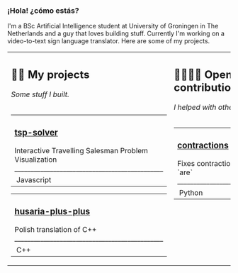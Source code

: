 ### ¡Hola! ¿cómo estás?

I'm a BSc Artificial Intelligence student at University of Groningen in The Netherlands and a guy that loves building stuff. Currently I'm working on a video-to-text sign language translator. Here are some of my projects. 

<table><tr>
<td>
  <h2>🙆‍♂️ My projects</h2>
  <i>Some stuff I built.</i><br><br>
  <table>
    <tr>
      <td>
        <h3><a href="https://github.com/fszewczyk/tsp-solver">tsp-solver</a></h3>
        Interactive Travelling Salesman Problem Visualization<br>
        ______________________________________________</tr>
    <tr>
      <td>&nbsp;Javascript</td>
    </tr>
  </table>
  <table><tr><td><h3><a href="https://github.com/fszewczyk/husaria-plus-plus">husaria-plus-plus</a></h3>Polish translation of C++<br>______________________________________________</tr><tr><td>&nbsp;C++</td></tr></table></td><td valign="top"><h2>👨‍👨‍👧‍👦 Open source contributions</h2><i>I helped with other people's projects!</i><br><br><table><tr><td><h3><a href="https://github.com/kootenpv/contractions">contractions</a></h3>Fixes contractions such as `you're` to you `are`<br>______________________________________________</tr><tr><td>&nbsp;Python</td></tr></table>
</table>

<!--
README template copied from https://github.com/LingDong-/LingDong-
-->
